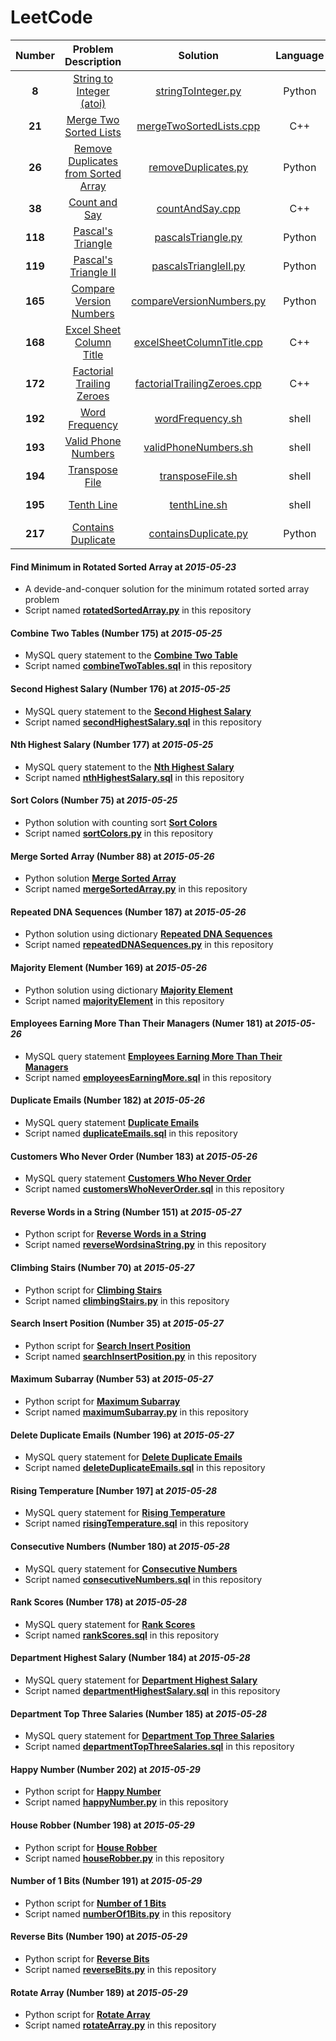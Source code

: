 LeetCode
===============================

| **Number** | **Problem Description** | **Solution** | **Language** |**Date**|
|:------------------:|:-----------------------:|:------------:|:-------------:|:---:|
|**8**|[String to Integer (atoi)](https://leetcode.com/problems/string-to-integer-atoi/)|[stringToInteger.py](https://github.com/xiaeryu/LeetCode/blob/master/stringToInteger.py)|Python|2015-06-01|
|**21**|[Merge Two Sorted Lists](https://leetcode.com/problems/merge-two-sorted-lists/)|[mergeTwoSortedLists.cpp](https://github.com/xiaeryu/LeetCode/blob/master/mergeTwoSortedLists.cpp)|C++|2015-05-31|
|**26**|[Remove Duplicates from Sorted Array](https://leetcode.com/problems/remove-duplicates-from-sorted-array/)|[removeDuplicates.py](https://github.com/xiaeryu/LeetCode/blob/master/removeDuplicates.py)|Python|2015-06-01|
|**38**|[Count and Say](https://leetcode.com/problems/count-and-say/)|[countAndSay.cpp](https://github.com/xiaeryu/LeetCode/blob/master/countAndSay.cpp)|C++|2015-05-30|
|**118**|[Pascal's Triangle](https://leetcode.com/problems/pascals-triangle/)|[pascalsTriangle.py](https://github.com/xiaeryu/LeetCode/blob/master/pascalsTriangle.py)|Python|2015-06-01|
|**119**|[Pascal's Triangle II](https://leetcode.com/problems/pascals-triangle-ii/)|[pascalsTriangleII.py](https://github.com/xiaeryu/LeetCode/blob/master/pascalsTriangleII.py)|Python|2015-06-01|
|**165**|[Compare Version Numbers](https://leetcode.com/problems/compare-version-numbers/)|[compareVersionNumbers.py](https://github.com/xiaeryu/LeetCode/blob/master/compareVersionNumbers.py)|Python|2015-06-01|
|**168**|[Excel Sheet Column Title](https://leetcode.com/problems/excel-sheet-column-title/)|[excelSheetColumnTitle.cpp](https://github.com/xiaeryu/LeetCode/blob/master/excelSheetColumnTitle.cpp)|C++|2015-05-31|
|**172**|[Factorial Trailing Zeroes](https://leetcode.com/problems/factorial-trailing-zeroes/)|[factorialTrailingZeroes.cpp](https://github.com/xiaeryu/LeetCode/blob/master/factorialTrailingZeroes.cpp)|C++|2015-05-30|
|**192**|[Word Frequency](https://leetcode.com/problems/word-frequency/)|[wordFrequency.sh](https://github.com/xiaeryu/LeetCode/blob/master/wordFrequency.sh)|shell|2015-05-25|
|**193**|[Valid Phone Numbers](https://leetcode.com/problems/valid-phone-numbers/)|[validPhoneNumbers.sh](https://github.com/xiaeryu/LeetCode/blob/master/validPhoneNumbers.sh)|shell|2015-05-25|
|**194**|[Transpose File](https://leetcode.com/problems/transpose-file/)|[transposeFile.sh](https://github.com/xiaeryu/LeetCode/blob/master/transposeFile.sh "script")|shell|2015-05-25|
|**195**|[Tenth Line](https://leetcode.com/problems/tenth-line/)|[tenthLine.sh](https://github.com/xiaeryu/LeetCode/blob/master/tenthLine.sh "script")|shell|2015-05-25|
|**217**|[Contains Duplicate](https://leetcode.com/problems/contains-duplicate/)|[containsDuplicate.py](https://github.com/xiaeryu/LeetCode/blob/master/containsDuplicate.py)|Python|2015-05-25|


#### Find Minimum in Rotated Sorted Array at _2015-05-23_
* A devide-and-conquer solution for the minimum rotated sorted array problem
* Script named [**rotatedSortedArray.py**](https://github.com/xiaeryu/LeetCode/blob/master/rotatedSortedArray.py "script") in this repository

#### Combine Two Tables (Number 175) at _2015-05-25_
* MySQL query statement  to the [**Combine Two Table**](https://leetcode.com/problems/combine-two-tables/ "Problem description")
* Script named [**combineTwoTables.sql**](https://github.com/xiaeryu/LeetCode/blob/master/combineTwoTables.sql "script") in this repository

#### Second Highest Salary (Number 176) at _2015-05-25_
* MySQL query statement to the [**Second Highest Salary**](https://leetcode.com/problems/second-highest-salary/ "Problem description")
* Script named [**secondHighestSalary.sql**](https://github.com/xiaeryu/LeetCode/blob/master/secondHighestSalary.sql "script") in this repository

#### Nth Highest Salary (Number 177) at _2015-05-25_
* MySQL query statement to the [**Nth Highest Salary**](https://leetcode.com/problems/nth-highest-salary/ "Problem description")
* Script named [**nthHighestSalary.sql**](https://github.com/xiaeryu/LeetCode/blob/master/nthHighestSalary.sql "script") in this repository



#### Sort Colors (Number 75) at _2015-05-25_
* Python solution with counting sort [**Sort Colors**](https://leetcode.com/problems/sort-colors/ "Problem description")
* Script named [**sortColors.py**](https://github.com/xiaeryu/LeetCode/blob/master/sortColors.py "script") in this repository
 
#### Merge Sorted Array (Number 88) at _2015-05-26_
* Python solution [**Merge Sorted Array**](https://leetcode.com/problems/merge-sorted-array/ "Problem description")
* Script named [**mergeSortedArray.py**](https://github.com/xiaeryu/LeetCode/blob/master/mergeSortedArray.py) in this repository

#### Repeated DNA Sequences (Number 187) at _2015-05-26_
* Python solution using dictionary [**Repeated DNA Sequences**](https://leetcode.com/problems/repeated-dna-sequences/ "Problem description")
* Script named [**repeatedDNASequences.py**](https://github.com/xiaeryu/LeetCode/blob/master/repeatedDNASequences.py "script") in this repository
 
#### Majority Element (Number 169) at _2015-05-26_
* Python solution using dictionary [**Majority Element**](https://leetcode.com/problems/majority-element/ "Problem description")
* Script named [**majorityElement**](https://github.com/xiaeryu/LeetCode/blob/master/majorityElement.py "script") in this repository

#### Employees Earning More Than Their Managers (Numer 181) at _2015-05-26_
* MySQL query statement [**Employees Earning More Than Their Managers**](https://leetcode.com/problems/employees-earning-more-than-their-managers/ "Problem description")
* Script named [**employeesEarningMore.sql**](https://github.com/xiaeryu/LeetCode/blob/master/employeesEarningMore.sql "script") in this repository

#### Duplicate Emails (Number 182) at _2015-05-26_
* MySQL query statement [**Duplicate Emails**](https://leetcode.com/problems/duplicate-emails/ "Problem description")
* Script named [**duplicateEmails.sql**](https://github.com/xiaeryu/LeetCode/blob/master/duplicateEmails.sql "script") in this repository
 
#### Customers Who Never Order (Number 183) at _2015-05-26_
* MySQL query statement [**Customers Who Never Order**](https://leetcode.com/problems/customers-who-never-order/ "Problem description")
* Script named [**customersWhoNeverOrder.sql**](https://github.com/xiaeryu/LeetCode/blob/master/customersWhoNeverOrder.sql "script") in this repository

#### Reverse Words in a String (Number 151) at _2015-05-27_
* Python script for [**Reverse Words in a String**](https://leetcode.com/problems/reverse-words-in-a-string/ "Problem description")
* Script named [**reverseWordsinaString.py**](https://github.com/xiaeryu/LeetCode/blob/master/reverseWordsinaString.py "script") in this repository

#### Climbing Stairs (Number 70) at _2015-05-27_
* Python script for [**Climbing Stairs**](https://leetcode.com/problems/climbing-stairs/ "Problem description")
* Script named [**climbingStairs.py**](https://github.com/xiaeryu/LeetCode/blob/master/climbingStairs.py "script") in this repository

#### Search Insert Position (Number 35) at _2015-05-27_
* Python script for [**Search Insert Position**](https://leetcode.com/problems/search-insert-position/ "Problem description")
* Script named [**searchInsertPosition.py**](https://github.com/xiaeryu/LeetCode/blob/master/searchInsertPosition.py "script") in this repository

#### Maximum Subarray (Number 53) at _2015-05-27_
* Python script for [**Maximum Subarray**](https://leetcode.com/problems/maximum-subarray/ "Problem description")
* Script named [**maximumSubarray.py**](https://github.com/xiaeryu/LeetCode/blob/master/maximumSubarray.py "script") in this repository

#### Delete Duplicate Emails (Number 196) at _2015-05-27_
* MySQL query statement for [**Delete Duplicate Emails**](https://leetcode.com/problems/delete-duplicate-emails/ "Problem description")
* Script named [**deleteDuplicateEmails.sql**](https://github.com/xiaeryu/LeetCode/blob/master/deleteDuplicateEmails.sql "script") in this repository

#### Rising Temperature [Number 197] at _2015-05-28_
* MySQL query statement for [**Rising Temperature**](https://leetcode.com/problems/rising-temperature/ "Problem description")
* Script named [**risingTemperature.sql**](https://github.com/xiaeryu/LeetCode/blob/master/risingTemperature.sql "script") in this repository

#### Consecutive Numbers (Number 180) at _2015-05-28_
* MySQL query statement for [**Consecutive Numbers**](https://leetcode.com/problems/consecutive-numbers/ "Problem description")
* Script named [**consecutiveNumbers.sql**](https://github.com/xiaeryu/LeetCode/blob/master/consecutiveNumbers.sql "script") in this repository

#### Rank Scores (Number 178) at _2015-05-28_
* MySQL query statement for [**Rank Scores**](https://leetcode.com/problems/rank-scores/ "Problem description")
* Script named [**rankScores.sql**](https://github.com/xiaeryu/LeetCode/blob/master/rankScores.sql "script") in this repository

#### Department Highest Salary (Number 184) at _2015-05-28_
* MySQL query statement for [**Department Highest Salary**](https://leetcode.com/problems/department-highest-salary/ "Problem description")
* Script named [**departmentHighestSalary.sql**](https://github.com/xiaeryu/LeetCode/blob/master/departmentHighestSalary.sql "script") in this repository

#### Department Top Three Salaries (Number 185) at _2015-05-28_
* MySQL query statement for [**Department Top Three Salaries**](https://leetcode.com/problems/department-top-three-salaries/ "Problem description")
* Script named [**departmentTopThreeSalaries.sql**](https://github.com/xiaeryu/LeetCode/blob/master/departmentTopThreeSalaries.sql "script") in this repository

#### Happy Number (Number 202) at _2015-05-29_
* Python script for [**Happy Number**](https://leetcode.com/problems/contains-duplicate/ "Problem description")
* Script named [**happyNumber.py**](https://github.com/xiaeryu/LeetCode/blob/master/happyNumber.py "script") in this repository
 
#### House Robber (Number 198) at _2015-05-29_
* Python script for [**House Robber**](https://leetcode.com/problems/house-robber/ "Problem description")
* Script named [**houseRobber.py**](https://github.com/xiaeryu/LeetCode/blob/master/houseRobber.py "script") in this repository

#### Number of 1 Bits (Number 191) at _2015-05-29_
* Python script for [**Number of 1 Bits**](https://leetcode.com/problems/number-of-1-bits/ "Problem description")
* Script named [**numberOf1Bits.py**](https://github.com/xiaeryu/LeetCode/blob/master/numberOf1Bits.py "script") in this repository

#### Reverse Bits (Number 190) at _2015-05-29_
* Python script for [**Reverse Bits**](https://leetcode.com/problems/reverse-bits/ "Problem description")
* Script named [**reverseBits.py**](https://github.com/xiaeryu/LeetCode/blob/master/reverseBits.py "script") in this repository

#### Rotate Array (Number 189) at _2015-05-29_
* Python script for [**Rotate Array**](https://leetcode.com/problems/rotate-array/ "Problem description")
* Script named [**rotateArray.py**](https://github.com/xiaeryu/LeetCode/blob/master/rotateArray.py "script") in this repository
